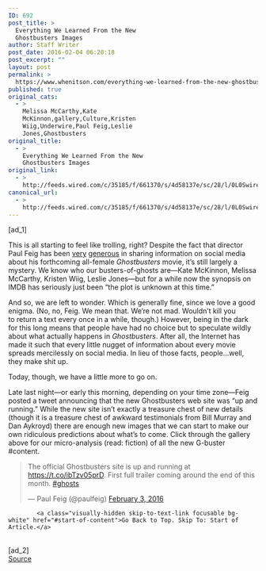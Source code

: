```yaml
---
ID: 692
post_title: >
  Everything We Learned From the New
  Ghostbusters Images
author: Staff Writer
post_date: 2016-02-04 06:20:18
post_excerpt: ""
layout: post
permalink: >
  https://www.whenitson.com/everything-we-learned-from-the-new-ghostbusters-images/
published: true
original_cats:
  - >
    Melissa McCarthy,Kate
    McKinnon,gallery,Culture,Kristen
    Wiig,Underwire,Paul Feig,Leslie
    Jones,Ghostbusters
original_title:
  - >
    Everything We Learned From the New
    Ghostbusters Images
original_link:
  - >
    http://feeds.wired.com/c/35185/f/661370/s/4d58137e/sc/28/l/0L0Swired0N0C20A160C0A20Cnew0Eghostbusters0Eimages0C/story01.htm
canonical_url:
  - >
    http://feeds.wired.com/c/35185/f/661370/s/4d58137e/sc/28/l/0L0Swired0N0C20A160C0A20Cnew0Eghostbusters0Eimages0C/story01.htm
---
```

 [ad_1]
<br><div id="start-of-content"><p>This is all starting to feel like trolling, right? Despite the fact that director Paul Feig has been <a href="http://www.wired.com/2015/07/paul-feig-wants-you-to-see-the-new-ecto-1/" target="_blank">very</a> <a href="http://www.wired.com/2015/07/ghostbusters-proton-pack/" target="_blank">generous</a> in sharing information on social media about his forthcoming all-female <em>Ghostbusters</em> movie, it’s still largely a mystery. We know who our busters-of-ghosts are—Kate McKinnon, Melissa McCarthy, Kristen Wiig, Leslie Jones—but for a while now the synopsis on IMDB has seriously just been “the plot is unknown at this time.”</p>
<p>And so, we are left to wonder. Which is generally fine, since we love a good enigma. (No, no, Feig. We mean that. We’re not mad. Wouldn’t kill you to return a text every once in a while, though.) However, being in the dark for this long means that people have had no choice but to speculate wildly about what actually happens in <em>Ghostbusters</em>. After all, the Internet has made it such that every little nugget of information about every movie spreads mercilessly on social media. In lieu of those facts, people…well, they make shit up.</p>
<p>Today, though, we have a little more to go on.</p>
<p>Late last night—or early this morning, depending on your time zone—Feig posted a tweet announcing that the new Ghostbusters web site was “up and running.” While the new site isn’t exactly a treasure chest of new details (though it is a treasure chest of awkward testimonials from Bill Murray and Dan Aykroyd) there are enough new images that we can start to make our own ridiculous predictions about what’s to come. Click through the gallery above for our micro-analysis (read: fiction) of all the new G-buster #content.</p>
<blockquote class="twitter-tweet" data-cards="hidden" data-lang="en" readability="6.7377049180328">
<p dir="ltr" lang="en">The official Ghostbusters site is up and running at <a href="https://t.co/ibTzv05prD">https://t.co/ibTzv05prD</a>. First full trailer coming around the end of this month. <a href="https://twitter.com/hashtag/ghosts?src=hash">#ghosts</a></p>
<p>— Paul Feig (@paulfeig) <a href="https://twitter.com/paulfeig/status/694781953791250432">February 3, 2016</a></p></blockquote>


			<a class="visually-hidden skip-to-text-link focusable bg-white" href="#start-of-content">Go Back to Top. Skip To: Start of Article.</a>

			
</div>
<br>[ad_2]
<br><a href="http://feeds.wired.com/c/35185/f/661370/s/4d58137e/sc/28/l/0L0Swired0N0C20A160C0A20Cnew0Eghostbusters0Eimages0C/story01.htm">Source </a>